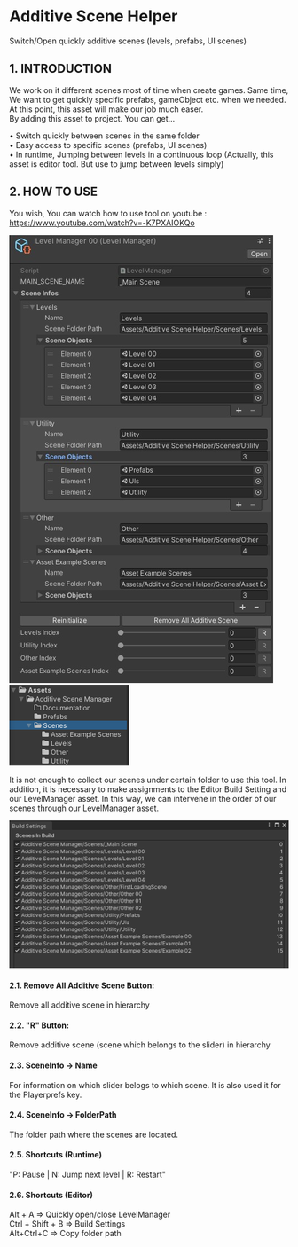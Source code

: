 # Additive Scene Helper
Switch/Open quickly additive scenes (levels, prefabs, UI scenes)

## 1. INTRODUCTION
We work on it different scenes most of time when create games. Same time, We want to get quickly specific prefabs, gameObject etc. when we needed.
At this point, this asset will make our job much easer. <br> By adding this asset to project. You can get...

•	Switch quickly between scenes in the same folder <br>
•	Easy access to specific scenes (prefabs, UI scenes) <br>
•	In runtime, Jumping between levels in a continuous loop (Actually, this asset is editor tool. But use to jump between levels simply) <br>


## 2. HOW TO USE

You wish, You can watch how to use tool on youtube : https://www.youtube.com/watch?v=-K7PXAIOKQo 

<img src="Assets/Additive Scene Helper/Images/Screenshot 00.jpg" >

<img src="Assets/Additive Scene Helper/Images/Screenshot 01.png" >

It is not enough to collect our scenes under certain folder to use this tool. In addition, it is necessary to make assignments to the Editor Build Setting and our LevelManager asset. In this way, we can intervene in the order of our scenes through our LevelManager asset.

<img src="Assets/Additive Scene Helper/Images/Screenshot 02.png">

#### 2.1. Remove All Additive Scene Button: 
Remove all additive scene in hierarchy
#### 2.2. "R" Button: 
Remove additive scene (scene which belongs to the slider) in hierarchy
#### 2.3. SceneInfo -> Name
For information on which slider belogs to which scene. It is also used it for the Playerprefs key.
#### 2.4. SceneInfo -> FolderPath
The folder path where the scenes are located.
#### 2.5. Shortcuts (Runtime)
"P: Pause | N: Jump next level | R: Restart"
#### 2.6. Shortcuts (Editor)
Alt + A	=> Quickly open/close LevelManager <br>
Ctrl + Shift + B =>	Build Settings <br>
Alt+Ctrl+C => Copy folder path <br>

